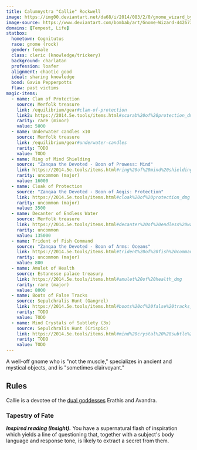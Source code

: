```yaml
---
title: Calumnystra "Callie" Rockwell
image: https://img00.deviantart.net/da68/i/2014/083/2/0/gnome_wizard_by_bombab-d7bk0ua.png
image-source: https://www.deviantart.com/bombab/art/Gnome-Wizard-442673218
domains: [Tempest, Life]
statbox:
  hometown: Cognitutus
  race: gnome (rock)
  gender: female
  class: cleric (knowledge/trickery)
  background: charlatan
  profession: loafer
  alignment: chaotic good
  ideal: sharing knowledge
  bond: Gavin Pepperpotts
  flaw: past victims
magic-items:
  - name: Clam of Protection
    source: Merfolk treasure
    link: /equilibrium/gear#clam-of-protection
    link2: https://2014.5e.tools/items.html#scarab%20of%20protection_dmg
    rarity: rare (minor)
    value: 5000
  - name: Underwater candles x10
    source: Merfolk treasure
    link: /equilibrium/gear#underwater-candles
    rarity: TODO
    value: TODO
  - name: Ring of Mind Shielding
    source: "Zanqaa the Devoted - Boon of Prowess: Mind"
    link: https://2014.5e.tools/items.html#ring%20of%20mind%20shielding_dmg
    rarity: uncommon (major)
    value: 16000
  - name: Cloak of Protection
    source: "Zanqaa the Devoted - Boon of Aegis: Protection"
    link: https://2014.5e.tools/items.html#cloak%20of%20protection_dmg
    rarity: uncommon (major)
    value: 3500
  - name: Decanter of Endless Water
    source: Merfolk treasure
    link: https://2014.5e.tools/items.html#decanter%20of%20endless%20water_dmg
    rarity: uncommon
    value: 135000
  - name: Trident of Fish Command
    source: "Zanqaa the Devoted - Boon of Arms: Oceans"
    link: https://2014.5e.tools/items.html#trident%20of%20fish%20command_dmg
    rarity: uncommon (major)
    value: 800
  - name: Amulet of Health
    source: Estanesse palace treasury
    link: https://2014.5e.tools/items.html#amulet%20of%20health_dmg
    rarity: rare (major)
    value: 8000
  - name: Boots of False Tracks
    source: Sepulchralis Hunt (Gangrel)
    link: https://2014.5e.tools/items.html#boots%20of%20false%20tracks_dmg
    rarity: TODO
    value: TODO
  - name: Mind Crystals of Subtlety (3x)
    source: Sepulchralis Hunt (Crispic)
    link: https://2014.5e.tools/items.html#mind%20crystal%20%28subtle%29_pabtso
    rarity: TODO
    value: TODO
---
```


A well-off gnome who is "not the muscle," specializes in ancient and mystical objects, and is "sometimes clairvoyant."

## Rules

Callie is a devotee of the [dual goddesses](../rules/dual-goddess) Erathis and Avandra.

### Tapestry of Fate

***Inspired reading (Insight).*** You have a supernatural flash of inspiration which yields a line of questioning that, together with a subject's body language and response tone, is likely to extract a secret from them.
